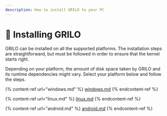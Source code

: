 ```yaml
---
description: How to install GRILO to your PC
---
```


# 📀 Installing GRILO

GRILO can be installed on all the supported platforms. The installation steps are straightforward, but must be followed in order to ensure that the kernel starts right.

Depending on your platform, the amount of disk space taken by GRILO and its runtime dependencies might vary. Select your platform below and follow the steps.

{% content-ref url="windows.md" %}
[windows.md](windows.md)
{% endcontent-ref %}

{% content-ref url="linux.md" %}
[linux.md](linux.md)
{% endcontent-ref %}

{% content-ref url="android.md" %}
[android.md](android.md)
{% endcontent-ref %}
